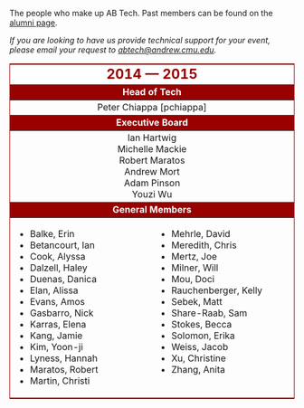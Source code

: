 <P>
  The people who make up AB Tech. Past members can be found on the <a
    href="/alumni">alumni page</a>.<br/>
</P>

<P>
  <em>If you are looking to have us provide technical support for your
    event, please email your request to <a
        href="&#109;&#x61;&#x69;&#x6c;&#116;&#111;&#x3a;&#x61;&#98;&#116;&#x65;&#99;&#104;&#x40;&#x61;&#x6e;&#100;&#x72;&#101;&#x77;&#46;&#x63;&#109;&#x75;&#x2e;&#101;&#100;&#117;">
      &#x61;&#98;&#116;&#x65;&#99;&#104;&#x40;&#x61;&#x6e;&#100;&#x72;&#101;&#x77;&#46;&#x63;&#109;&#x75;&#x2e;&#101;&#100;&#117;</a>.</em>
</P>

<P>
<table border="1" rules="rows" cellpadding="4" bordercolor="#990000">
  <tr>
    <td colspan="2" align="center" bgcolor="#FFFFFF" width="500"><FONT
        color="#990000" size="5"><b>2014 &mdash; 2015</b></FONT></td>
  </tr>

  <tr>
    <td colspan="2" align="center" bgcolor="#990000" width="500"><FONT
        color="#FFFFFF"><b>Head of Tech</b></FONT></td>
  </tr>

  <tr>
    <td colspan="2" align="center">Peter Chiappa [pchiappa]</td>
  </tr>


  <tr>
    <td colspan="2" align="center" bgcolor="#990000" width="500"><FONT
        color="#FFFFFF"><b>Executive Board</b></FONT></td>
  </tr>

  <tr>
    <td colspan="2" align="center">
      Ian Hartwig<br>
      Michelle Mackie<br>
      Robert Maratos<br>
      Andrew Mort<br>
      Adam Pinson<br>
      Youzi Wu<br>
    </td>
  </tr>

  <tr>
    <td colspan="2" align="center" bgcolor="#990000" width="500"><FONT
        color="#FFFFFF"><b>General Members</b></FONT></td>
  </tr>

  <tr>
    <td width="230" valign="top">
      <ul>
        <li>Balke, Erin
        <li>Betancourt, Ian
        <li>Cook, Alyssa
        <li>Dalzell, Haley
        <li>Duenas, Danica
        <li>Elan, Alissa
        <li>Evans, Amos
        <li>Gasbarro, Nick
        <li>Karras, Elena
        <li>Kang, Jamie
        <li>Kim, Yoon-ji
        <li>Lyness, Hannah
        <li>Maratos, Robert
        <li>Martin, Christi
      </ul>
    </td>
    <td width="230" valign="top">
      <ul>
        <li>Mehrle, David
        <li>Meredith, Chris
        <li>Mertz, Joe
        <li>Milner, Will
        <li>Mou, Doci
        <li>Rauchenberger, Kelly
        <li>Sebek, Matt
        <li>Share-Raab, Sam
        <li>Stokes, Becca
        <li>Solomon, Erika
        <li>Weiss, Jacob
        <li>Xu, Christine
        <li>Zhang, Anita
      </ul>
    </td>
  </tr>
</TABLE>
</P>
